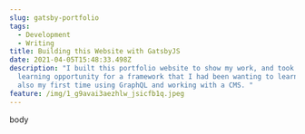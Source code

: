 ```yaml
---
slug: gatsby-portfolio
tags:
  - Development
  - Writing
title: Building this Website with GatsbyJS
date: 2021-04-05T15:48:33.498Z
description: "I built this portfolio website to show my work, and took it as a
  learning opportunity for a framework that I had been wanting to learn. It was
  also my first time using GraphQL and working with a CMS. "
feature: /img/1_g9avai3aezhlw_jsicfb1q.jpeg
---
```

body